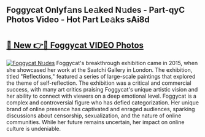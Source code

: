 ## Foggycat Onlyf𝚊ns Le𝚊ked N𝚞des - Part-qyC Photos Video - Hot Part Le𝚊ks sAi8d

# <h2><a href="http://ab10984.deff.icu/?id=Foggycat">🔗 New 👉🔴 Foggycat VIDEO Photos</a></h2>

[![Foggycat N𝚞des](https://i.imgur.com/rIISA9y.gif)](http://ab10984.deff.icu/?id=Foggycat)
Foggycat's breakthrough exhibition came in 2015, when she showcased her work at the Saatchi Gallery in London. The exhibition, titled "Reflections," featured a series of large-scale paintings that explored the theme of self-reflection. The exhibition was a critical and commercial success, with many art critics praising Foggycat's unique artistic vision and her ability to connect with viewers on a deep emotional level. Foggycat is a complex and controversial figure who has defied categorization. Her unique brand of online presence has captivated and enraged audiences, sparking discussions about censorship, sexualization, and the nature of online communities. While her future remains uncertain, her impact on online culture is undeniable.
